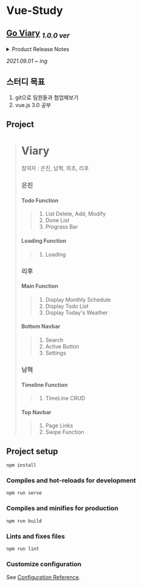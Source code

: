 # Vue-Study

## [Go Viary](https://moim-study.github.io/vue-diary/) <sub>_1.0.0 ver_</sub>

<details>
    <summary>Product Release Notes</summary>
<!-- 펼치기 / 접기 한 줄 띄기 필수 -->
    
- 1.0.0 ver
  - Test 배포

</details>

_2021.09.01 ~ ing_

## 스터디 목표

1.  git으로 팀원들과 협업해보기
1.  vue.js 3.0 공부

## Project

> # Viary
>
> 참여자 : 은진, 남혁, 희조, 리후
>
> ### 은진
>
> #### Todo Function
>
> > 1. List Delete, Add, Modify
> > 2. Done List
> > 3. Prograss Bar
>
> #### Loading Function
>
> > 1. Loading
>
> ### 리후
>
> #### Main Function
>
> > 1. Display Monthly Schedule
> > 2. Display Todo List
> > 3. Display Today's Weather
>
> #### Bottom Navbar
>
> > 1. Search
> > 2. Active Button
> > 3. Settings
>
> ### 남혁
>
> #### Timeline Function
>
> > 1. TimeLine CRUD
>
> #### Top Navbar
>
> > 1. Page Links
> > 2. Swipe Function

## Project setup

```
npm install
```

### Compiles and hot-reloads for development

```
npm run serve
```

### Compiles and minifies for production

```
npm run build
```
<!-- 배포시 build 후 push -->

### Lints and fixes files

```
npm run lint
```

### Customize configuration

See [Configuration Reference](https://cli.vuejs.org/config/).
